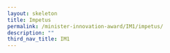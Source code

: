 ```yaml
---
layout: skeleton
title: Impetus
permalink: /minister-innovation-award/IM1/impetus/
description: ""
third_nav_title: IM1
---
```

